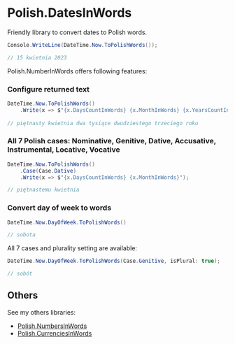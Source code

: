 # Polish.DatesInWords
Friendly library to convert dates to Polish words. 

```cs
Console.WriteLine(DateTime.Now.ToPolishWords());

// 15 kwietnia 2023
```

Polish.NumberInWords offers following features:

### Configure returned text

```cs
DateTime.Now.ToPolishWords()
    .Write(x => $"{x.DaysCountInWords} {x.MonthInWords} {x.YearsCountInWords} {x.YearsInWords}");
    
// piętnasty kwietnia dwa tysiące dwudziestego trzeciego roku
```

### All 7 Polish cases: Nominative, Genitive, Dative, Accusative, Instrumental, Locative, Vocative

```cs
DateTime.Now.ToPolishWords()
    .Case(Case.Dative)
    .Write(x => $"{x.DaysCountInWords} {x.MonthInWords}");

// piętnastemu kwietnia
```

### Convert day of week to words
```cs
DateTime.Now.DayOfWeek.ToPolishWords()

// sobota
```

All 7 cases and plurality setting are available:
```cs
DateTime.Now.DayOfWeek.ToPolishWords(Case.Genitive, isPlural: true);

// sobót
```

## Others
See my others libraries:
- [Polish.NumbersInWords](https://github.com/Lskrzypek/Polish.NumberInWords)
- [Polish.CurrenciesInWords](https://github.com/Lskrzypek/Polish.CurrenciesInWords)
